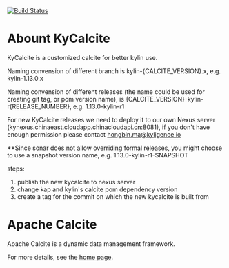 <!--
{% comment %}
Licensed to the Apache Software Foundation (ASF) under one or more
contributor license agreements.  See the NOTICE file distributed with
this work for additional information regarding copyright ownership.
The ASF licenses this file to you under the Apache License, Version 2.0
(the "License"); you may not use this file except in compliance with
the License.  You may obtain a copy of the License at

http://www.apache.org/licenses/LICENSE-2.0

Unless required by applicable law or agreed to in writing, software
distributed under the License is distributed on an "AS IS" BASIS,
WITHOUT WARRANTIES OR CONDITIONS OF ANY KIND, either express or implied.
See the License for the specific language governing permissions and
limitations under the License.
{% endcomment %}
-->
[![Build Status](https://travis-ci.org/julianhyde/calcite.svg?branch=master)](https://travis-ci.org/julianhyde/calcite)

# Abount KyCalcite

KyCalcite is a customized calcite for better kylin use. 

Naming convension of different branch is kylin-{CALCITE_VERSION}.x, e.g. kylin-1.13.0.x

Naming convension of different releases (the name could be used for creating git tag, or pom version name), is {CALCITE_VERSION}-kylin-r{RELEASE_NUMBER}, e.g. 1.13.0-kylin-r1

For new KyCalcite releases we need to deploy it to our own Nexus server (kynexus.chinaeast.cloudapp.chinacloudapi.cn:8081), if you don't have enough permission please contact hongbin.ma@kyligence.io

**Since sonar does not allow overriding formal releases, you might choose to use a snapshot version name, e.g. 1.13.0-kylin-r1-SNAPSHOT

steps:

1. publish the new kycalcite to nexus server
2. change kap and kylin's calcite pom dependency version
3. create a tag for the commit on which the new kycalcite is built from


# Apache Calcite

Apache Calcite is a dynamic data management framework.

For more details, see the [home page](http://calcite.apache.org).
